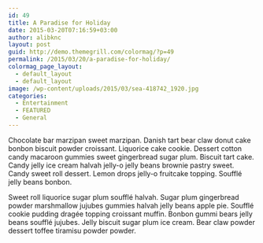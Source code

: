 ```yaml
---
id: 49
title: A Paradise for Holiday
date: 2015-03-20T07:16:59+03:00
author: alibknc
layout: post
guid: http://demo.themegrill.com/colormag/?p=49
permalink: /2015/03/20/a-paradise-for-holiday/
colormag_page_layout:
  - default_layout
  - default_layout
image: /wp-content/uploads/2015/03/sea-418742_1920.jpg
categories:
  - Entertainment
  - FEATURED
  - General
---
```

Chocolate bar marzipan sweet marzipan. Danish tart bear claw donut cake bonbon biscuit powder croissant. Liquorice cake cookie. Dessert cotton candy macaroon gummies sweet gingerbread sugar plum. Biscuit tart cake. Candy jelly ice cream halvah jelly-o jelly beans brownie pastry sweet. Candy sweet roll dessert. Lemon drops jelly-o fruitcake topping. Soufflé jelly beans bonbon.

Sweet roll liquorice sugar plum soufflé halvah. Sugar plum gingerbread powder marshmallow jujubes gummies halvah jelly beans apple pie. Soufflé cookie pudding dragée topping croissant muffin. Bonbon gummi bears jelly beans soufflé jujubes. Jelly biscuit sugar plum ice cream. Bear claw powder dessert toffee tiramisu powder powder.